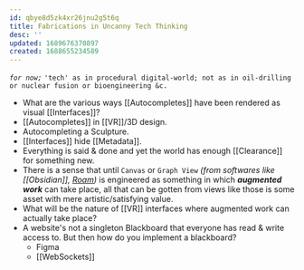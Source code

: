 ```yaml
---
id: qbye8d5zk4xr26jnu2g5t6q
title: Fabrications in Uncanny Tech Thinking
desc: ''
updated: 1689676370897
created: 1688655234589
---
```


_`for now;`_ `'tech' as in procedural digital-world; not as in oil-drilling or nuclear fusion or bioengineering &c.`

- What are the various ways [[Autocompletes]] have been rendered as visual [[Interfaces]]?  
- [[Autocompletes]] in [[VR]]/3D design.  
- Autocompleting a Sculpture.  
- [[Interfaces]] hide [[Metadata]].  
- Everything is said & done and yet the world has enough [[Clearance]] for something new.  
- There is a sense that until `Canvas` or `Graph View` _(from softwares like [[Obsidian]], [Roam]())_ is engineered as something in which **_augmented work_** can take place, all that can be gotten from views like those is some asset with mere artistic/satisfying value.  
- What will be the nature of [[VR]] interfaces where augmented work can actually take place?  
- A website's not a singleton Blackboard that everyone has read & write access to. But then how do you implement a blackboard?
  - Figma
  - [[WebSockets]]
